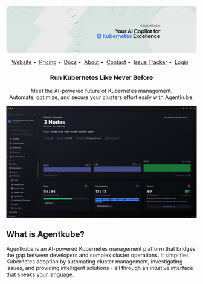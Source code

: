 ![](./assets/thumbnail.png)

<!-- TEXT_SECTION:header:START -->
<div>
  <p align="center">
    <a href="https://agentkube.com" target="_blank">Website</a>&nbsp;&#8226;&nbsp;
    <a href="https://agentkube.com/pricing" target="_blank">Pricing</a>&nbsp;&#8226;&nbsp;
    <a href="https://docs.agentkube.com" target="_blank">Docs</a>&nbsp;&#8226;&nbsp;
    <a href="https://agentkube.com/about" target="_blank">About</a>&nbsp;&#8226;&nbsp;
    <a href="https://agentkube.com/contact" target="_blank">Contact</a>&nbsp;&#8226;&nbsp;
    <a href="https://github.com/agentkube/platform/issues" target="_blank">Issue Tracker</a>&nbsp;&#8226;&nbsp;
    <a href="https://auth.agentkube.com" target="_blank">Login</a>&nbsp;&nbsp;
  </p>
  <h3 align="center">
    Run Kubernetes Like Never Before
  </h3>
  <p align="center">
  Meet the AI-powered future of Kubernetes management. <br />
  Automate, optimize, and secure your clusters effortlessly with Agentkube.
  </p>

</div>

![](./assets/platform.png)

## What is Agentkube?

Agentkube is an AI-powered Kubernetes management platform that bridges the gap between developers and complex cluster operations. It simplifies Kubernetes adoption by automating cluster management, investigating issues, and providing intelligent solutions - all through an intuitive interface that speaks your language.


